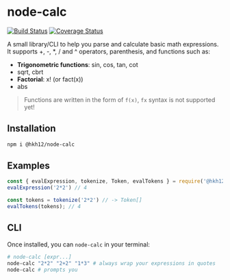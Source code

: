 # node-calc

[![Build Status](https://travis-ci.org/hkh12/node-calc.svg?branch=master)](https://travis-ci.org/hkh12/node-calc)
[![Coverage Status](https://coveralls.io/repos/github/hkh12/node-calc/badge.svg?branch=master)](https://coveralls.io/github/hkh12/node-calc?branch=master)

A small library/CLI to help you parse and calculate basic math expressions. 
It supports +, -, *, / and ^ operators, parenthesis, and functions such as:
- **Trigonometric functions**: sin, cos, tan, cot
- sqrt, cbrt
- **Factorial**: x! (or fact(x))
- abs

> Functions are written in the form of `f(x)`, `fx` syntax is not supported yet!

## Installation
```sh
npm i @hkh12/node-calc
```

## Examples
```js
const { evalExpression, tokenize, Token, evalTokens } = require('@hkh12/node-calc');
evalExpression('2*2') // 4

const tokens = tokenize('2*2') // -> Token[]
evalTokens(tokens); // 4
```

## CLI
Once installed, you can `node-calc` in your terminal:
```sh
# node-calc [expr...]
node-calc "2*2" "2+2" "1*3" # always wrap your expressions in quotes
node-calc # prompts you
```
